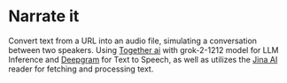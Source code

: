 # Narrate it

Convert text from a URL into an audio file, simulating a conversation between two speakers. Using [Together ai](https://www.together.ai/) with grok-2-1212 model for LLM Inference and [Deepgram](https://deepgram.com/) for Text to Speech, as well as utilizes the [Jina AI](https://jina.ai/reader/) reader for fetching and processing text.
